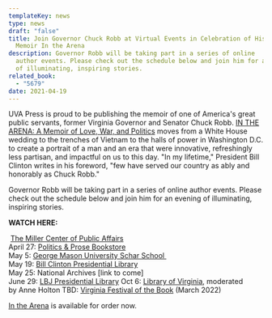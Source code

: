 ```yaml
---
templateKey: news
type: news
draft: "false"
title: Join Governor Chuck Robb at Virtual Events in Celebration of His New
  Memoir In the Arena
description: Governor Robb will be taking part in a series of online
  author events. Please check out the schedule below and join him for an evening
  of illuminating, inspiring stories.
related_book:
  - "5679"
date: 2021-04-19
---
```

UVA Press is proud to be publishing the memoir of one of America's great public servants, former Virginia Governor and Senator Chuck Robb. [IN THE ARENA: A Memoir of Love, War, and Politics](https://www.upress.virginia.edu/title/5679) moves from a White House wedding to the trenches of Vietnam to the halls of power in Washington D.C. to create a portrait of a man and an era that were innovative, refreshingly less partisan, and impactful on us to this day. "In my lifetime," President Bill Clinton writes in his foreword, "few have served our country as ably and honorably as Chuck Robb."

Governor Robb will be taking part in a series of online author events. Please check out the schedule below and join him for an evening of illuminating, inspiring stories.

**WATCH HERE:**

 [The Miller Center of Public Affairs](https://millercenter.org/news-events/events/chuck-robb-arena)\
April 27: [Politics & Prose Bookstore](https://www.politics-prose.com/event/book/pp-live-chuck-robb-in-arena-memoir-of-love-war-and-politics-eleanor-clift)\
May 5: [George Mason University Schar School ](https://schar.gmu.edu/news-events/upcoming-events?trumbaEmbed=view%3Devent%26eventid%3D498929315)\
May 19: [Bill Clinton Presidential Library](https://www.clintonfoundation.org/upcoming-events-clinton-presidential-center)\
May 25: National Archives \[link to come]\
June 29: [LBJ Presidential Library](http://www.lbjlibrary.org/events/an-evening-with-chuck-robb)
Oct 6: [Library of Virginia](https://www.lva.virginia.gov/news/calendar/?event=486), moderated by Anne Holton
TBD: [Virginia Festival of the Book](https://www.vabook.org/) (March 2022)

[In the Arena](https://www.upress.virginia.edu/title/5679) is available for order now.